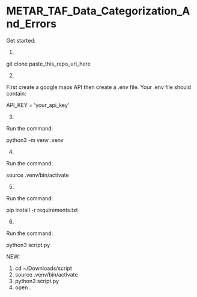 # METAR_TAF_Data_Categorization_And_Errors

Get started:

1. 
git clone paste_this_repo_url_here

2. 
First create a google maps API then create a .env file.
Your .env file should contain:

API_KEY = 'your_api_key'

3. 
Run the command: 

python3 -m venv .venv

4. 
Run the command:

source .venv/bin/activate

5. 
Run the command:

pip install -r requirements.txt

6. 
Run the command:

python3 script.py

NEW:

1. cd ~/Downloads/script
2. source .venv/bin/activate
3. python3 script.py
4. open .